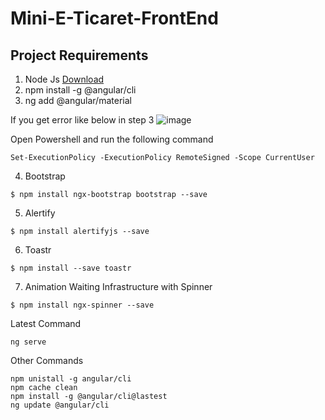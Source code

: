 # Mini-E-Ticaret-FrontEnd

## Project Requirements

1. Node Js [Download](https://nodejs.org/en/download/) 
2. npm install -g @angular/cli
3. ng add @angular/material

If you get error like below in step 3
 ![image](https://user-images.githubusercontent.com/15093808/177049305-c37f5dfa-aeb1-4d4f-9775-3f3a33a59889.png)

Open Powershell and run the following command

```
Set-ExecutionPolicy -ExecutionPolicy RemoteSigned -Scope CurrentUser
```
4. Bootstrap
```
$ npm install ngx-bootstrap bootstrap --save
```
5. Alertify
```
$ npm install alertifyjs --save
```
6. Toastr

```
$ npm install --save toastr
```
7. Animation Waiting Infrastructure with Spinner
```
$ npm install ngx-spinner --save

```
Latest Command 

```
ng serve
```

Other Commands

```
npm unistall -g angular/cli
npm cache clean
npm install -g @angular/cli@lastest
ng update @angular/cli

```
